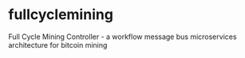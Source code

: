 # fullcyclemining
Full Cycle Mining Controller - a workflow message bus microservices architecture for bitcoin mining
